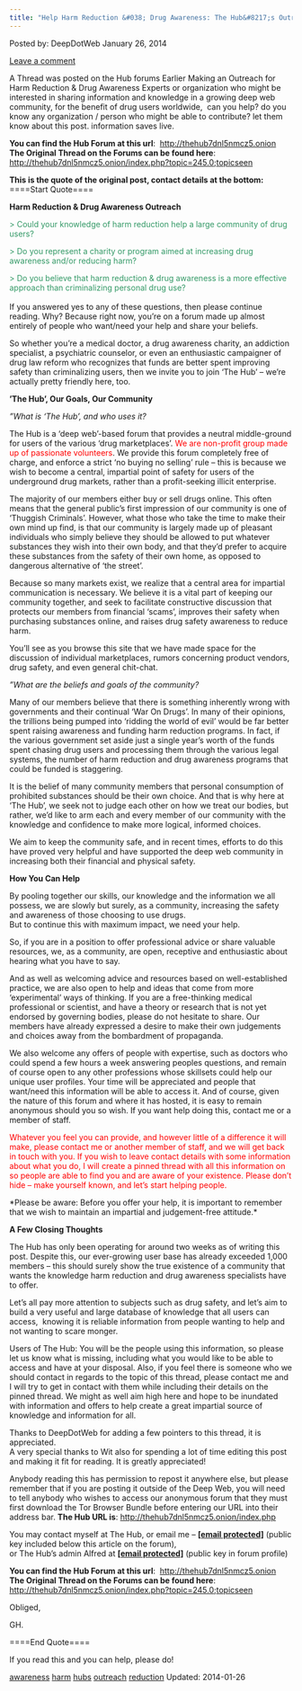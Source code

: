 ```yaml
---
title: "Help Harm Reduction &#038; Drug Awareness: The Hub&#8217;s Outreach!"
---
```


<article class="post-listing post-3657 post type-post status-publish format-standard has-post-thumbnail hentry  tag-awareness tag-harm tag-hubs tag-outreach tag-reduction">
Posted by: DeepDotWeb
<span>January 26, 2014</span>
    
<a href="/2014/01/26/help-harm-reduction-drug-awareness-the-hubs-outreach/#respond">Leave a comment</a></span>
</p>
<div class="clear"></div>
<div class="entry">
<p>A Thread was posted on the Hub forums Earlier Making an Outreach for Harm Reduction &amp; Drug Awareness Experts or organization who might be interested in sharing information and knowledge in a growing deep web community, for the benefit of drug users worldwide,  can you help? do you know any organization / person who might be able to contribute? let them know about this post. information saves live.</p>
<p><strong>You can find the Hub Forum at this url</strong>:  <a href="http://thehub7dnl5nmcz5.onion" target="_blank">http://thehub7dnl5nmcz5.onion</a><br/>
<strong>The Original Thread on the Forums can be found here</strong>: <a href="http://thehub7dnl5nmcz5.onion/index.php?topic=245.0;topicseen" target="_blank">http://thehub7dnl5nmcz5.onion/index.php?topic=245.0;topicseen</a></p>
<p><strong>This is the quote of the original post, contact details at the bottom:</strong><br/>
    ====Start Quote====</p>
<p><strong>Harm Reduction &amp; Drug Awareness Outreach</strong></p>
<p><span style="color: #339966;">&gt; Could your knowledge of harm reduction help a large community of drug users?</span></p>
<p><span style="color: #339966;">&gt; Do you represent a charity or program aimed at increasing drug awareness and/or reducing harm?</span></p>
<p><span style="color: #339966;">&gt; Do you believe that harm reduction &amp; drug awareness is a more effective approach than criminalizing personal drug use?</span><br/>
<span style="color: #339966;"> </span><br/>
    If you answered yes to any of these questions, then please continue reading. Why? Because right now, you’re on a forum made up almost entirely of people who want/need your help and share your beliefs.</p>
<p>So whether you’re a medical doctor, a drug awareness charity, an addiction specialist, a psychiatric counselor, or even an enthusiastic campaigner of drug law reform who recognizes that funds are better spent improving safety than criminalizing users, then we invite you to join ‘The Hub’ – we’re actually pretty friendly here, too.</p>
<p><strong>’The Hub’, Our Goals, Our Community</strong></p>
<p><em>”What is ‘The Hub’, and who uses it?</em></p>
<p>The Hub is a ‘deep web’-based forum that provides a neutral middle-ground for users of the various ‘drug marketplaces’. <span style="color: #ff0000;">We are non-profit group made up of passionate volunteers</span>. We provide this forum completely free of charge, and enforce a strict ‘no buying no selling’ rule – this is because we wish to become a central, impartial point of safety for users of the underground drug markets, rather than a profit-seeking illicit enterprise.</p>
<p>The majority of our members either buy or sell drugs online. This often means that the general public’s first impression of our community is one of ‘Thuggish Criminals’. However, what those who take the time to make their own mind up find, is that our community is largely made up of pleasant individuals who simply believe they should be allowed to put whatever substances they wish into their own body, and that they’d prefer to acquire these substances from the safety of their own home, as opposed to dangerous alternative of ‘the street’.</p>
<p>Because so many markets exist, we realize that a central area for impartial communication is necessary. We believe it is a vital part of keeping our community together, and seek to facilitate constructive discussion that protects our members from financial ‘scams’, improves their safety when purchasing substances online, and raises drug safety awareness to reduce harm.</p>
<p>You’ll see as you browse this site that we have made space for the discussion of individual marketplaces, rumors concerning product vendors, drug safety, and even general chit-chat.</p>
<p><em>”What are the beliefs and goals of the community?</em></p>
<p>Many of our members believe that there is something inherently wrong with governments and their continual &#8216;War On Drugs&#8217;. In many of their opinions, the trillions being pumped into ‘ridding the world of evil’ would be far better spent raising awareness and funding harm reduction programs. In fact, if the various government set aside just a single year’s worth of the funds spent chasing drug users and processing them through the various legal systems, the number of harm reduction and drug awareness programs that could be funded is staggering.</p>
<p>It is the belief of many community members that personal consumption of prohibited substances should be their own choice. And that is why here at ‘The Hub’, we seek not to judge each other on how we treat our bodies, but rather, we’d like to arm each and every member of our community with the knowledge and confidence to make more logical, informed choices.</p>
<p>We aim to keep the community safe, and in recent times, efforts to do this have proved very helpful and have supported the deep web community in increasing both their financial and physical safety.</p>
<p><strong>How You Can Help</strong></p>
<p>By pooling together our skills, our knowledge and the information we all possess, we are slowly but surely, as a community, increasing the safety and awareness of those choosing to use drugs.<br/>
    But to continue this with maximum impact, we need your help.</p>
<p>So, if you are in a position to offer professional advice or share valuable resources, we, as a community, are open, receptive and enthusiastic about hearing what you have to say.</p>
<p>And as well as welcoming advice and resources based on well-established practice, we are also open to help and ideas that come from more ‘experimental’ ways of thinking. If you are a free-thinking medical professional or scientist, and have a theory or research that is not yet endorsed by governing bodies, please do not hesitate to share. Our members have already expressed a desire to make their own judgements and choices away from the bombardment of propaganda.</p>
<p>We also welcome any offers of people with expertise, such as doctors who could spend a few hours a week answering peoples questions, and remain of course open to any other professions whose skillsets could help our unique user profiles. Your time will be appreciated and people that want/need this information will be able to access it. And of course, given the nature of this forum and where it has hosted, it is easy to remain anonymous should you so wish. If you want help doing this, contact me or a member of staff.</p>
<p><span style="color: #ff0000;">Whatever you feel you can provide, and however little of a difference it will make, please contact me or another member of staff, and we will get back in touch with you. If you wish to leave contact details with some information about what you do, I will create a pinned thread with all this information on so people are able to find you and are aware of your existence. Please don’t hide – make yourself known, and let’s start helping people.</span></p>
<p>*Please be aware: Before you offer your help, it is important to remember that we wish to maintain an impartial and judgement-free attitude.*</p>
<p><strong>A Few Closing Thoughts</strong></p>
<p>The Hub has only been operating for around two weeks as of writing this post. Despite this, our ever-growing user base has already exceeded 1,000 members – this should surely show the true existence of a community that wants the knowledge harm reduction and drug awareness specialists have to offer.</p>
<p>Let’s all pay more attention to subjects such as drug safety, and let’s aim to build a very useful and large database of knowledge that all users can access,  knowing it is reliable information from people wanting to help and not wanting to scare monger.</p>
<p>Users of The Hub: You will be the people using this information, so please let us know what is missing, including what you would like to be able to access and have at your disposal. Also, if you feel there is someone who we should contact in regards to the topic of this thread, please contact me and I will try to get in contact with them while including their details on the pinned thread. We might as well aim high here and hope to be inundated with information and offers to help create a great impartial source of knowledge and information for all.</p>
<p>Thanks to DeepDotWeb for adding a few pointers to this thread, it is appreciated.<br/>
    A very special thanks to Wit also for spending a lot of time editing this post and making it fit for reading. It is greatly appreciated!</p>
<p>Anybody reading this has permission to repost it anywhere else, but please remember that if you are posting it outside of the Deep Web, you will need to tell anybody who wishes to access our anonymous forum that they must first download the Tor Browser Bundle before entering our URL into their address bar. <strong>The Hub URL is</strong>: <a href="http://thehub7dnl5nmcz5.onion/index.php ">http://thehub7dnl5nmcz5.onion/index.php </a></p>
<p>You may contact myself at The Hub, or email me &#8211; <strong><a class="__cf_email__" href="/cdn-cgi/l/email-protection" data-cfemail="86e1f4e3e1e9f4ffeee9f3f5e3a8eba8e2c6d5e7e0e3abebe7efeaa8e8e3f2">[email&#160;protected]</a><script data-cfhash='f9e31' type="text/javascript">/* <![CDATA[ */!function(t,e,r,n,c,a,p){try{t=document.currentScript||function(){for(t=document.getElementsByTagName('script'),e=t.length;e--;)if(t[e].getAttribute('data-cfhash'))return t[e]}();if(t&&(c=t.previousSibling)){p=t.parentNode;if(a=c.getAttribute('data-cfemail')){for(e='',r='0x'+a.substr(0,2)|0,n=2;a.length-n;n+=2)e+='%'+('0'+('0x'+a.substr(n,2)^r).toString(16)).slice(-2);p.replaceChild(document.createTextNode(decodeURIComponent(e)),c)}p.removeChild(t)}}catch(u){}}()/* ]]> */</script></strong> (public key included below this article on the forum),<br/>
    or The Hub’s admin Alfred at <strong><a class="__cf_email__" href="/cdn-cgi/l/email-protection" data-cfemail="c4a5a8a2b6a1a0aba2b0aca1acb1a684b7a5a2a1e9a9a5ada8eaaaa1b0">[email&#160;protected]</a><script data-cfhash='f9e31' type="text/javascript">/* <![CDATA[ */!function(t,e,r,n,c,a,p){try{t=document.currentScript||function(){for(t=document.getElementsByTagName('script'),e=t.length;e--;)if(t[e].getAttribute('data-cfhash'))return t[e]}();if(t&&(c=t.previousSibling)){p=t.parentNode;if(a=c.getAttribute('data-cfemail')){for(e='',r='0x'+a.substr(0,2)|0,n=2;a.length-n;n+=2)e+='%'+('0'+('0x'+a.substr(n,2)^r).toString(16)).slice(-2);p.replaceChild(document.createTextNode(decodeURIComponent(e)),c)}p.removeChild(t)}}catch(u){}}()/* ]]> */</script></strong> (public key in forum profile)</p>
<p><strong>You can find the Hub Forum at this url</strong>:  <a href="http://thehub7dnl5nmcz5.onion" target="_blank">http://thehub7dnl5nmcz5.onion</a><br/>
<strong>The Original Thread on the Forums can be found here</strong>: <a href="http://thehub7dnl5nmcz5.onion/index.php?topic=245.0;topicseen" target="_blank">http://thehub7dnl5nmcz5.onion/index.php?topic=245.0;topicseen</a></p>
<p>Obliged,</p>
<p>GH.</p>
<p>====End Quote====</p>
<p>If you read this and you can help, please do!</p>
</div>
<a href="https://www.deepdotweb.com/tag/awareness/" rel="tag">awareness</a>  <a href="https://www.deepdotweb.com/tag/harm/" rel="tag">harm</a> <a href="https://www.deepdotweb.com/tag/hubs/" rel="tag">hubs</a> <a href="https://www.deepdotweb.com/tag/outreach/" rel="tag">outreach</a> <a href="https://www.deepdotweb.com/tag/reduction/" rel="tag">reduction</a></span> 
Updated: 2014-01-26
    
